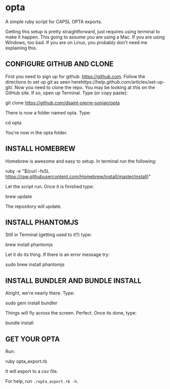 # opta
A simple ruby script for CAPSL OPTA exports.

Getting this setup is pretty straightforward, just requires using terminal to make it happen. This going to assume you are using a Mac. If you are using Windows, too bad. If you are on Linux, you probably don't need me explaining this.

CONFIGURE GITHUB AND CLONE
--
First you need to sign up for github. https://github.com. Follow the directions to set up git as seen herehttps://help.github.com/articles/set-up-git/.  Now you need to clone the repo. You may be looking at this on the GitHub site. If so, open up Terminal. Type (or copy paste):

git clone https://github.com/dsaint-pierre-sonian/opta

There is now a folder named opta. Type:

cd opta

You're now in the opta folder.

INSTALL HOMEBREW
--

Homebrew is awesome and easy to setup. In terminal run the following:

ruby -e "$(curl -fsSL https://raw.githubusercontent.com/Homebrew/install/master/install)"

Let the script run. Once it is finished type:

brew update

The repository will update.

INSTALL PHANTOMJS
--
Still in Terminal (getting used to it?) type:

brew install phantomjs

Let it do its thing. If there is an error message try:

sudo brew install phantomjs

INSTALL BUNDLER AND BUNDLE INSTALL
--
Alright, we're nearly there. Type:

sudo gem install bundler

Things will fly across the screen. Perfect. Once its done, type:

bundle install

GET YOUR OPTA
--
Run:

ruby opta_export.rb

It will export to a csv file.

For help, run `./opta_export.rb -h`.

